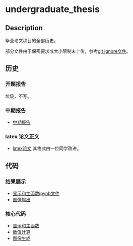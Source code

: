 # undergraduate_thesis

## Description
毕业论文项目的全部历史。

部分文件由于保密要求或大小限制未上传，参考[git ignore文件](.gitignore)。

## 历史

### 开题报告

垃圾，不写。

### 中期报告

* [中期报告](docs/interim_inspection/interim%20inspection.md)

### latex 论文正文

* [latex论文](docs/Hainanu-bachelor-thesis/main_multifile.tex) 其格式由一位同学改进。

## 代码

### 结果展示

* [显示和主函数ipynb文件](main.ipynb)
* [图像输出](graph)

### 核心代码

* [显示和主函数](main.ipynb)
* [数值计算](src/calculator)
* [图像生成](src/visualizer)

